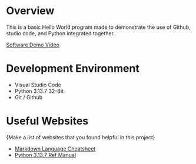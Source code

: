 # Overview

This is a basic Hello World program made to demonstrate the use of Github, studio code, and Python integrated together.

[Software Demo Video](https://youtu.be/j9IVlIpnWks)

# Development Environment

* Visual Studio Code
* Python 3.13.7 32-Bit
* Git / Github

# Useful Websites

{Make a list of websites that you found helpful in this project}
* [Markdown Language Cheatsheet](https://www.markdownguide.org/cheat-sheet/)
* [Python 3.13.7 Ref Manual](https://docs.python.org/3/library/index.html)